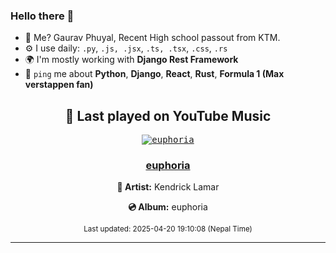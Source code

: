 ### Hello there 👋
- 💨 Me? Gaurav Phuyal, Recent High school passout from KTM.
- ⚙️ I use daily: `.py`, `.js, .jsx`, `.ts, .tsx`, `.css`, `.rs`
- 🌍 I'm mostly working with **Django Rest Framework**
- 💬 `ping` me about **Python**, **Django**, **React**, **Rust**, **Formula 1 (Max verstappen fan)**
<!-- YOUTUBE-MUSIC-START -->
<div align='center'>

## 🎵 Last played on YouTube Music

<kbd>

[![euphoria](https://lastfm.freetls.fastly.net/i/u/174s/b2946e7a8ca6279fd346cc4f6ae95087.jpg)](https://lastfm.freetls.fastly.net/i/u/174s/b2946e7a8ca6279fd346cc4f6ae95087.jpg)

</kbd>

### [euphoria](https://www.youtube.com/results?search_query=Kendrick%20Lamar%20euphoria)

**🎤 Artist:** Kendrick Lamar

**💿 Album:** euphoria

<sub>Last updated: 2025-04-20 19:10:08 (Nepal Time)</sub>

</div>

<!-- YOUTUBE-MUSIC-END -->
<hr>


